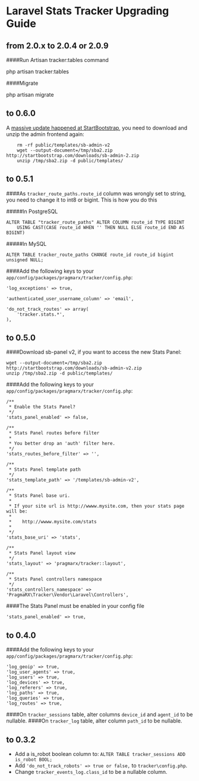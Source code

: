 # Laravel Stats Tracker Upgrading Guide

## from 2.0.x to 2.0.4 or 2.0.9 

####Run Artisan tracker:tables command

php artisan tracker:tables

####Migrate

php artisan migrate

## to 0.6.0

A [massive update happened at StartBootstrap](https://github.com/IronSummitMedia/startbootstrap/commit/66716399cf8eb5109498d41a2dad95a093c18f2b), you need to download and unzip the admin frontend again:
 
```
    rm -rf public/templates/sb-admin-v2
    wget --output-document=/tmp/sba2.zip http://startbootstrap.com/downloads/sb-admin-2.zip
    unzip /tmp/sba2.zip -d public/templates/
```

## to 0.5.1

####As `tracker_route_paths.route_id` column was wrongly set to string, you need to change it to int8 or bigint. This is how you do this
 
#####In PostgreSQL 
```
ALTER TABLE "tracker_route_paths" ALTER COLUMN route_id TYPE BIGINT 
    USING CAST(CASE route_id WHEN '' THEN NULL ELSE route_id END AS BIGINT)
```

#####In MySQL
```
ALTER TABLE tracker_route_paths CHANGE route_id route_id bigint unsigned NULL;
```

####Add the following keys to your `app/config/packages/pragmarx/tracker/config.php`:

```
'log_exceptions' => true,

'authenticated_user_username_column' => 'email',

'do_not_track_routes' => array(
    'tracker.stats.*',
),
```
   
## to 0.5.0

####Download sb-panel v2, if you want to access the new Stats Panel:

```
wget --output-document=/tmp/sba2.zip http://startbootstrap.com/downloads/sb-admin-v2.zip
unzip /tmp/sba2.zip -d public/templates/
```

####Add the following keys to your `app/config/packages/pragmarx/tracker/config.php`:

```
/**
 * Enable the Stats Panel?
 */
'stats_panel_enabled' => false,

/**
 * Stats Panel routes before filter
 *
 * You better drop an 'auth' filter here.
 */
'stats_routes_before_filter' => '',

/**
 * Stats Panel template path
 */
'stats_template_path' => '/templates/sb-admin-v2',

/**
 * Stats Panel base uri.
 *
 * If your site url is http://wwww.mysite.com, then your stats page will be:
 *
 *    http://wwww.mysite.com/stats
 *
 */
'stats_base_uri' => 'stats',

/**
 * Stats Panel layout view
 */
'stats_layout' => 'pragmarx/tracker::layout',

/**
 * Stats Panel controllers namespace
 */
'stats_controllers_namespace' => 'PragmaRX\Tracker\Vendor\Laravel\Controllers',
```

####The Stats Panel must be enabled in your config file

```
'stats_panel_enabled' => true,
```

## to 0.4.0

####Add the following keys to your `app/config/packages/pragmarx/tracker/config.php`:

```
'log_geoip' => true,
'log_user_agents' => true,
'log_users' => true,
'log_devices' => true,
'log_referers' => true,
'log_paths' => true,
'log_queries' => true,
'log_routes' => true,
```

####On `tracker_sessions` table, alter columns `device_id` and `agent_id` to be nullable.
####On `tracker_log` table, alter column `path_id` to be nullable.

## to 0.3.2

- Add a is_robot boolean column to: `ALTER TABLE tracker_sessions ADD is_robot BOOL;`
- Add `'do_not_track_robots' => true or false,` to `tracker\config.php`.
- Change `tracker_events_log.class_id` to be a nullable column.

